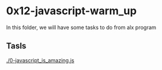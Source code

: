 # 0x12-javascript-warm_up
In this folder, we will have some tasks to do
from alx program
## Tasls
[./0-javascript_is_amazing.js](0-javascript_is_amazing.js)
